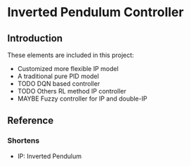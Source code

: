 # Inverted Pendulum Controller

## Introduction

These elements are included in this project:

- Customized more flexible IP model
- A traditional pure PID model
- TODO DQN based controller
- TODO Others RL method IP controller
- MAYBE Fuzzy controller for IP and double-IP

## Reference

### Shortens
- IP: Inverted Pendulum